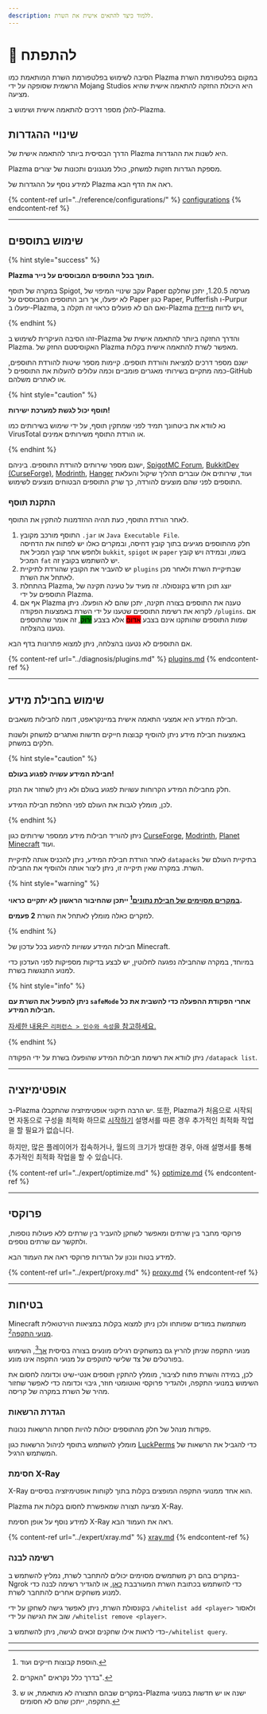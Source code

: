 ```yaml
---
description: ללמוד כיצד להתאים אישית את השרת.
---
```


# 📶 להתפתח

הסיבה לשימוש בפלטפורמת השרת המותאמת כמו Plazma במקום בפלטפורמת השרת הרשמית שסופקה על ידי Mojang Studios היא היכולת החזקה להתאמה אישית שהיא מציעה.

להלן מספר דרכים להתאמה אישית ושימוש ב-Plazma.

## שינויי ההגדרות <a href="#id-1" id="id-1"></a>

הדרך הבסיסית ביותר להתאמה אישית של Plazma היא לשנות את ההגדרות.

Plazma מספקת הגדרות חזקות למשחק, כולל מנגנונים ותכונות של יצורים.

למידע נוסף על ההגדרות של Plazma ראה את הדף הבא.

{% content-ref url="../reference/configurations/" %}
[configurations](../reference/configurations/)
{% endcontent-ref %}

***

## שימוש בתוספים <a href="#id-2" id="id-2"></a>

{% hint style="success" %}

**Plazma תומך בכל התוספים המבוססים על נייר.**

במקרה של תוסף Spigot, עקב שינויי המיפוי של Paper מגרסה 1.20.5, יתכן שחלקם לא יפעלו, אך רוב התוספים המבוססים על Paper כגון Paper, Pufferfish ו-Purpur יפעלו ב-Plazma, ואם הם לא פועלים כראוי זה תקלה ב-Plazma ויש לדווח [מיידית.](../diagnosis/plugins.md)

{% endhint %}

זהו הסיבה העיקרית לשימוש ב-Plazma והדרך החזקה ביותר להתאמה אישית של Plazma.
האקוסיסטם החזק של Plazma מאפשר לשרת להתאמה אישית בקלות.

ישנם מספר דרכים למציאת והורדת תוספים. קיימות מספר שיטות להורדת התוספים, כמה מתקיים בשירותי מאגרים פומביים וכמה עלולים להעלות את התוספים ל-GitHub או לאתרים משלהם.

{% hint style="caution" %}

**תוסף יכול לגשת למערכת ישירות!**

נא לוודא את ביטחונך תמיד לפני שמתקין תוסף, על ידי שימוש בשירותים כמו VirusTotal או הורדת התוסף משירותים אמינים.

{% endhint %}

ישנם מספר שירותים להורדת התוספים. ביניהם, [SpigotMC Forum](https://www.spigotmc.org/resources/), [BukkitDev (CurseForge)](https://dev.bukkit.org/bukkit-plugins), [Modrinth](https://modrinth.com/plugins), [Hanger](https://hangar.papermc.io/) ועוד, שירותים אלו עוברים תהליך שיקול והעלאת התוספים לפני שהם מוצעים להורדה, כך שרק התוספים הבטוחים מוצעים לשימוש.

### התקנת תוסף <a href="#id-2.1" id="id-2.1"></a>

לאחר הורדת התוסף, כעת תהיה ההזדמנות להתקין את התוסף.

1. התוסף מורכב מקובץ `.jar` או `Java Executable File`.\
   חלק מהתוספים מגיעים בתוך קובץ דחיסה, ובמקרים כאלו
   יש לפתוח את הדחיסה ולחפש אחר קובץ המכיל את `bukkit`, `spigot` או `paper` בשמו, ובמידה ויש קובץ המכיל `fat` יש להשתמש בקובץ זה.
2. יש להעביר את הקובץ שהורדת לתיקיית `plugins` שבתיקיית השרת ולאחר מכן לאתחל את השרת.
3. בהתחלת Plazma, יוצג תוכן חדש בקונסולה.
   זה מעיד על טעינה תקינה של התוספים על ידי Plazma.
4. אף אם Plazma טענה את התוספים בצורה תקינה, יתכן שהם לא הופעלו.
   ניתן לקרוא את רשימת התוספים שטענו על ידי השרת באמצעות הפקודה `/plugins`.
   אם שמות התוספים שהותקנו אינם בצבע <mark style="background-color:red;">אדום</mark>
   אלא בצבע <mark style="background-color:green;">ירוק</mark>, זה אומר שהתוספים נטענו בהצלחה.

אם התוספים לא נטענו בהצלחה, ניתן למצוא פתרונות בדף הבא.

{% content-ref url="../diagnosis/plugins.md" %}
[plugins.md](../diagnosis/plugins.md)
{% endcontent-ref %}

***

## שימוש בחבילת מידע <a href="#id-3" id="id-3"></a>

חבילת המידע היא אמצעי התאמה אישית במיינקראפט, דומה לחבילות משאבים.

באמצעות חבילת מידע ניתן להוסיף קבוצות חייקים חדשות ואתגרים למשחק ולשנות חלקים במשחק.

{% hint style="caution" %}

**חבילת המידע עשויה לפגוע בעולם!**

חלק מחבילות המידע הקרוחות עשויות לפגוע בעולם ולא ניתן לשחזר את הנזק.

לכן, מומלץ לגבות את העולם לפני החלפת חבילת המידע.

{% endhint %}

ניתן להוריד חבילות מידע ממספר שירותים כגון [CurseForge](https://www.curseforge.com/minecraft/search?page=1\&pageSize=50\&sortBy=relevancy\&class=data-packs), [Modrinth](https://modrinth.com/datapacks), [Planet Minecraft](https://www.planetminecraft.com/data-packs/) ועוד.

לאחר הורדת חבילת המידע, ניתן להכניס אותה לתיקיית `datapacks` בתיקיית העולם של השרת.
במקרה שאין תיקייה זו, ניתן ליצור אותה ולהוסיף את החבילה.

{% hint style="warning" %}

**[במקרים מסוימים של חבילת נתונים](#user-content-fn-2)[^2] ייתכן שהחיבור הראשון לא יתקיים כראוי.**

למקרים כאלה מומלץ לאתחל את השרת **2 פעמים**.

{% endhint %}

חבילות המידע עשויות להיפגע בכל עדכון של Minecraft.

במיוחד, במקרה שהחבילה נפגעה לחלוטין, יש לבצע בדיקות מספיקות לפני העדכון כדי למנוע התנגשות בשרת.

{% hint style="info" %}

**ניתן להפעיל את השרת עם `safeMode` אחרי הפקודת ההפעלה כדי להשבית את כל חבילות המידע.**

[자세한 내용은 `리퍼런스 > 인수와 속성`을 참고하세요.](../reference/arguments.md#safemode)

{% endhint %}

ניתן לוודא את רשימת חבילות המידע שהופעלו בשרת על ידי הפקודה `/datapack list`.

***

## אופטימיזציה <a href="#id-4" id="id-4"></a>

ב-Plazma יש הרבה תיקוני אופטימיזציה שהתקבלו. 또한, Plazma가 처음으로 시작되면 자동으로
구성을 최적화 하므로 [시작하기](./README.md) 설명서를 따른 경우 추가적인 최적화 작업을 할 필요가 없습니다.

하지만, 많은 플레이어가 접속하거나, 월드의 크기가 방대한 경우,
아래 설명서를 통해 추가적인 최적화 작업을 할 수 있습니다.

{% content-ref url="../expert/optimize.md" %}
[optimize.md](../expert/optimize.md)
{% endcontent-ref %}

***

## פרוקסי <a href="#id-5" id="id-5"></a>

פרוקסי מחבר בין שרתים ומאפשר לשחקן להעביר בין שרתים ללא פעולות נוספות,
ולתקשר עם שרתים נוספים.

למידע בטוח ונכון על הגדרות פרוקסי ראה את העמוד הבא.

{% content-ref url="../expert/proxy.md" %}
[proxy.md](../expert/proxy.md)
{% endcontent-ref %}

***

## בטיחות <a href="#id-5" id="id-5"></a>

Minecraft משתמשת במודים שפותחו ולכן ניתן למצוא בקלות במציאות הוירטואלית [מנועי התקפה](#user-content-fn-3)[^3].

מנועי התקפה שניתן להריץ גם במשחקים רגילים מונעים בצורה בסיסית [אך](#user-content-fn-4)[^4],
השימוש בפורטלים של צד שלישי לתוקפים על מנועי התקפה אינו מונע.

לכן, במידה והשרת פתוח לציבור, מומלץ להתקין תוספים אנטי-שיט וכדומה לחסום את השימוש במנועי התקפה,
ולהגדיר פרוקסי ואוטומטי חוזר, גיבוי וכדומה כדי לאפשר שחזור מהיר של השרת במקרה של קריסה.

### הגדרת הרשאות <a href="#id-5.1" id="id-5.1"></a>

פקודות מנהל של חלק מהתוספים יכולות להיות חסרות הרשאות נכונות.

מומלץ להשתמש בתוסף לניהול הרשאות כגון
[LuckPerms](https://luckperms.net/)
כדי להגביל את הרשאות של המשתמש הרגיל.

### חסימת X-Ray <a href="#id-5.2" id="id-5.2"></a>

X-Ray הוא אחד ממנועי התקפה המופצים בקלות בתוך לקוחות אופטימיזציה בסיסיים.

Plazma מציעה תצורה שמאפשרת לחסום בקלות את X-Ray.

למידע נוסף על אופן חסימת X-Ray ראה את העמוד הבא.

{% content-ref url="../expert/xray.md" %}
[xray.md](../expert/xray.md)
{% endcontent-ref %}

### רשימה לבנה <a href="#id-5.3" id="id-5.3"></a>

במקרים בהם רק משתמשים מסוימים יכולים להתחבר לשרת,
נמליץ להשתמש ב-Ngrok כדי להשתמש בכתובת השרת המעורבבת [כאן](./README.md#id-6.2),
או להגדיר רשימה לבנה כדי למנוע משחקים אחרים להתחבר לשרת.

בקונסולת השרת, ניתן לאפשר גישה לשחקן על ידי `/whitelist add <player>` ולאסור שוב את הגישה על ידי `/whitelist remove <player>`.

כדי לראות אילו שחקנים זכאים לגישה, ניתן להשתמש ב-`/whitelist query`.

***

[^1]: או על ידי Minecraft: Bedrock Edition's add-ons.

[^2]: הוספת קבוצות חייקים ועוד.

[^3]: בדרך כלל נקראים "האקרים".

[^4]: במקרים שבהם התצורה לא מותאמת, או ש-Plazma ישנה או יש חדשות במנועי התקפה, ייתכן שהם לא חסומים.

[^5]: כאשר שחקן נכנס לשרת, הוא נכנס דרך שרת פרוקסי Ngrok, וכל פעם שהשרת מתאתחל ניתן לקבל כתובת Ngrok שונה.
